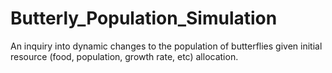 # Butterly_Population_Simulation
An inquiry into dynamic changes to the population of butterflies given initial resource (food, population, growth rate, etc) allocation.
